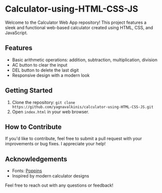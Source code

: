 # Calculator-using-HTML-CSS-JS
Welcome to the Calculator Web App repository! This project features a sleek and functional web-based calculator created using HTML, CSS, and JavaScript.

## Features
- Basic arithmetic operations: addition, subtraction, multiplication, division
- AC button to clear the input
- DEL button to delete the last digit
- Responsive design with a modern look

## Getting Started
1. Clone the repository: `git clone https://github.com/yagnavalkinis/calculator-using-HTML-CSS-JS.git`
2. Open `index.html` in your web browser.

## How to Contribute
If you'd like to contribute, feel free to submit a pull request with your improvements or bug fixes. I appreciate your help!

## Acknowledgements
- Fonts: [Poppins](https://fonts.google.com/specimen/Poppins)
- Inspired by modern calculator designs

Feel free to reach out with any questions or feedback!
